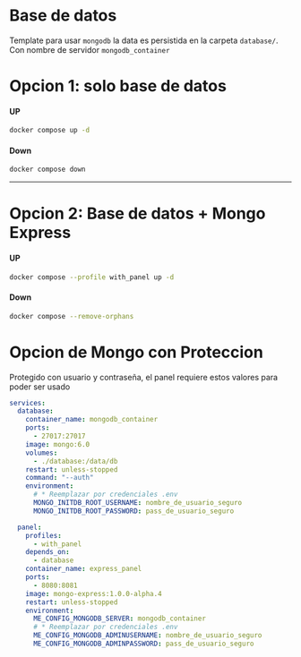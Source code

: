 # Base de datos

Template para usar `mongodb` la data es persistida en la carpeta `database/`. Con nombre de servidor `mongodb_container`

# Opcion 1: solo base de datos

#### UP

```sh
docker compose up -d
```

#### Down

```sh
docker compose down
```

---

# Opcion 2: Base de datos + Mongo Express

#### UP

```sh
docker compose --profile with_panel up -d
```

#### Down

```sh
docker compose --remove-orphans
```

# Opcion de Mongo con Proteccion

Protegido con usuario y contraseña, el panel requiere estos valores para poder ser usado

```yaml
services:
  database:
    container_name: mongodb_container
    ports:
      - 27017:27017
    image: mongo:6.0
    volumes:
      - ./database:/data/db
    restart: unless-stopped
    command: "--auth"
    environment:
      # * Reemplazar por credenciales .env
      MONGO_INITDB_ROOT_USERNAME: nombre_de_usuario_seguro
      MONGO_INITDB_ROOT_PASSWORD: pass_de_usuario_seguro

  panel:
    profiles:
      - with_panel
    depends_on:
      - database
    container_name: express_panel
    ports:
      - 8080:8081
    image: mongo-express:1.0.0-alpha.4
    restart: unless-stopped
    environment:
      ME_CONFIG_MONGODB_SERVER: mongodb_container
      # * Reemplazar por credenciales .env
      ME_CONFIG_MONGODB_ADMINUSERNAME: nombre_de_usuario_seguro
      ME_CONFIG_MONGODB_ADMINPASSWORD: pass_de_usuario_seguro
```
